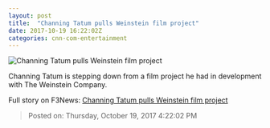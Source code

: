 ```yaml
---
layout: post
title:  "Channing Tatum pulls Weinstein film project"
date: 2017-10-19 16:22:02Z
categories: cnn-com-entertainment
---
```


![Channing Tatum pulls Weinstein film project](http://cdn.cnn.com/cnnnext/dam/assets/150802114740-02-channing-tatum-super-tease.jpg)

Channing Tatum is stepping down from a film project he had in development with The Weinstein Company.


Full story on F3News: [Channing Tatum pulls Weinstein film project](http://www.f3nws.com/n/HRfrVJ)

> Posted on: Thursday, October 19, 2017 4:22:02 PM
